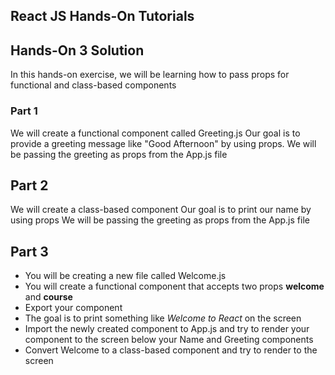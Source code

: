 ## React JS Hands-On Tutorials


## Hands-On 3 Solution
In this hands-on exercise, we will be learning how to pass props for functional and class-based components

### Part 1
We will create a functional component called Greeting.js
Our goal is to provide a greeting message like "Good Afternoon" by using props.
We will be passing the greeting as props from the App.js file

## Part 2
We will create a class-based component
Our goal is to print our name by using props
We will be passing the greeting as props from the App.js file

## Part 3
* You will be creating a new file called Welcome.js
* You will create a functional component that accepts two props **welcome** and **course**
* Export your component
* The goal is to print something like *Welcome to React* on the screen
* Import the newly created component to App.js and try to render your component to the screen below your Name and Greeting components
* Convert Welcome to a class-based component and try to render to the screen